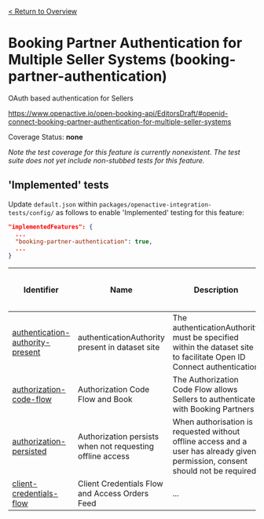 [< Return to Overview](../../README.md)
# Booking Partner Authentication for Multiple Seller Systems (booking-partner-authentication)

OAuth based authentication for Sellers


https://www.openactive.io/open-booking-api/EditorsDraft/#openid-connect-booking-partner-authentication-for-multiple-seller-systems

Coverage Status: **none**


*Note the test coverage for this feature is currently nonexistent. The test suite does not yet include non-stubbed tests for this feature.*


## 'Implemented' tests

Update `default.json` within `packages/openactive-integration-tests/config/` as follows to enable 'Implemented' testing for this feature:

```json
"implementedFeatures": {
  ...
  "booking-partner-authentication": true,
  ...
}
```

| Identifier | Name | Description | Prerequisites per Opportunity Type |
|------------|------|-------------|---------------|
| [authentication-authority-present](./implemented/authentication-authority-present-test.js) | authenticationAuthority present in dataset site | The authenticationAuthority must be specified within the dataset site to facilitate Open ID Connect authentication |  |
| [authorization-code-flow](./implemented/authorization-code-flow-test.js) | Authorization Code Flow and Book | The Authorization Code Flow allows Sellers to authenticate with Booking Partners |  |
| [authorization-persisted](./implemented/authorization-persisted-test.js) | Authorization persists when not requesting offline access | When authorisation is requested without offline access and a user has already given permission, consent should not be required. |  |
| [client-credentials-flow](./implemented/client-credentials-flow-test.js) | Client Credentials Flow and Access Orders Feed | ... |  |


